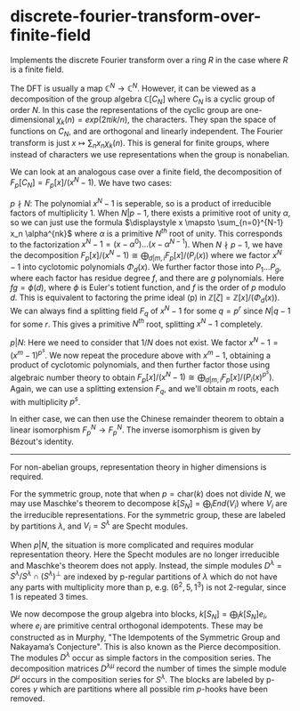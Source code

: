 # discrete-fourier-transform-over-finite-field 
 
Implements the discrete Fourier transform over a ring $R$ in the case where $R$ is a finite field.

The DFT is usually a map $\mathbb{C}^N \rightarrow \mathbb{C}^N$. However, it can be viewed as a decomposition of the group algebra $\mathbb{C}[C_N]$ where $C_N$ is a cyclic group of order $N$. In this case the representations of the cyclic group are one-dimensional $\chi_k(n) = exp(2\pi i k / n)$, the characters. They span the space of functions on $C_N$, and are orthogonal and linearly independent. The Fourier transform is just $x \mapsto \sum_n x_n \chi_k(n)$. This is general for finite groups, where instead of characters we use representations when the group is nonabelian.

We can look at an analogous case over a finite field, the decomposition of $F_p[C_N] = F_p[x]/(x^N-1)$. We have two cases:

$p \nmid N$: The polynomial $x^N-1$ is seperable, so is a product of irreducible factors of multiplicity 1. When $N|p-1$, there exists a primitive root of unity $\alpha$, so we can just use the formula $\displaystyle x \mapsto \sum_{n=0}^{N-1} x_n \alpha^{nk}$ where $\alpha$ is a primitive $N^{th}$ root of unity. This corresponds to the factorization $x^N-1 = (x - \alpha^0) \ldots (x - \alpha^{N-1})$. When $N \nmid p-1$, we have the decomposition $F_p[x]/(x^N-1) \cong \bigoplus_{d|m, i} F_p[x]/(P_i(x))$ where we factor $x^N-1$ into cyclotomic polynomials $\Phi_d(x)$. We further factor those into $P_1 \ldots P_g$, where each factor has residue degree $f$, and there are $g$ polynomials. Here $fg = \phi(d)$, where $\phi$ is Euler's totient function, and $f$ is the order of $p$ modulo $d$. This is equivalent to factoring the prime ideal (p) in $\mathbb{Z}[\zeta] = \mathbb{Z}[x]/(\Phi_d(x))$. We can always find a splitting field $F_q$ of $x^N-1$ for some $q=p^r$ since $N|q-1$ for some $r$. This gives a primitive $N^{th}$ root, splitting $x^N-1$ completely.

$p | N$: Here we need to consider that $1/N$ does not exist. We factor $x^N-1 = (x^m-1)^{p^s}$. We now repeat the procedure above with $x^m-1$, obtaining a product of cyclotomic polynomials, and then further factor those using algebraic number theory to obtain $F_p[x]/(x^N-1) \cong \bigoplus_{d|m, i} F_p[x]/(P_i(x)^{p^s})$. Again, we can use a splitting extension $F_q$, and we'll obtain $m$ roots, each with multiplicity $p^s$.

In either case, we can then use the Chinese remainder theorem to obtain a linear isomorphism $F_p^N \rightarrow F_p^N$. The inverse isomorphism is given by Bézout's identity.

---

For non-abelian groups, representation theory in higher dimensions is required.

For the symmetric group, note that when $p=\text{char}(k)$ does not divide $N$, we may use Maschke's theorem to decompose $k[S_N] = \bigoplus_i End(V_i)$ where $V_i$ are the irreducible representations. For the symmetric group, these are labeled by partitions $\lambda$, and $V_i = S^\lambda$ are Specht modules.

When $p|N$, the situation is more complicated and requires modular representation theory. Here the Specht modules are no longer irreducible and Maschke's theorem does not apply. Instead, the simple modules $D^\lambda = S^\lambda / S^\lambda \cap (S^\lambda)^\perp$ are indexed by p-regular partitions of $\lambda$ which do not have any parts with multiplicity more than p, e.g. $(6^2,5,1^3)$ is not 2-regular, since 1 is repeated 3 times. 

We now decompose the group algebra into blocks, $k[S_N] = \bigoplus_i k[S_N]e_i$, where $e_i$ are primitive central orthogonal idempotents. These may be constructed as in Murphy, "The ldempotents of the Symmetric Group and Nakayama’s Conjecture". This is also known as the Pierce decomposition. The modules $D^\lambda$ occur as simple factors in the composition series. The decomposition matrices $D^{\lambda\mu}$ record the number of times the simple module $D^\mu$ occurs in the composition series for $S^\lambda$. The blocks are labeled by p-cores $\gamma$ which are partitions where all possible rim $p$-hooks have been removed. 
